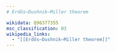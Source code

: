 ```yaml
---
# Erdős–Dushnik–Miller theorem

wikidata: Q96377355
msc_classification: 03
wikipedia_links:
  - "[[Erdős–Dushnik–Miller theorem]]"
---
```

